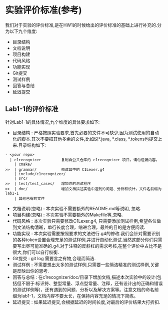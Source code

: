 # 实验评价标准(参考)

我们对于实验的评价标准,是在HW1的时候给出的评价标准的基础上进行补充的.分为以下九个维度:

- 目录结构
- 文档说明
- 项目构建
- 代码风格
- 功能实现
- Git提交
- 测试样例
- 回答与总结
- 延迟提交

## Lab1-1的评价标准

针对Lab1-1的具体情况,九个维度的具体要求如下:

- 目录结构 : 严格按照实验要求,首先必要的文件不可缺少,因为测试使用的自动化的脚本.其次不要把其他多余的文件,比如说*.java, *.class, *.tokens也提交上来.目录结构如下:

``` text
- <your repo>
  | c1recognizer         复制自公共仓库的 c1recognizer 项目，请勿遗漏内容。
    | cmake/
>>  | grammar/           修改其中的 C1Lexer.g4
    | include/c1recognizer/ 
    | src/
>>  | test/test_cases/   增加你的测试程序
>>  | doc/               增加文档描述实验中遇到的问题、分析和设计，文件名前缀为lab1-1
    | 其他已有的文件
```

- 文档说明(忽略) : 本次实验不需要额外的README.md等说明, 忽略.
- 项目构建(忽略) : 本次实验不需要额外的Makefile等,忽略.
- 代码风格 : 本次实验只需要修改C1Lexer.g4, 只需要添加测试样例,希望各位做到文法结构清晰，单行长度合理，缩进合理，最终的目的是方便阅读.
- 功能实现 : 本次实验需要按照要求的文法进行.g4的修改.我们会针对需要识别的各种token设置合理充足的测试样例,并进行自动化测试.当然这部分你们只需要写出尽可能准确的.g4.对于注释的反斜杠的需求考核,在整个评价中占比不是很大,你们可以自行权衡.
- Git提交 : git log 需要言之有物,合理而简洁.
- 测试样例 : 不需要想出太多的测试样例,只需要一些简洁精准的测试样例,关键是反映出你的思考.
- 回答与总结 : 在c1recognizer/doc/目录下增加文档,描述本次实验中的设计(包括但不限于:标识符、整型常量、浮点型常量、注释，还有设计出的正确和错误的测试样例等)，还有遇到的问题、分析以及解决方案等。注意文档的命名前缀为lab1-1，文档内容不要太长，在保持内容充足的情况下简练。
- 延迟提交 : 如果延迟提交,会根据延迟的时间长度,对最后的评价结果大打折扣.